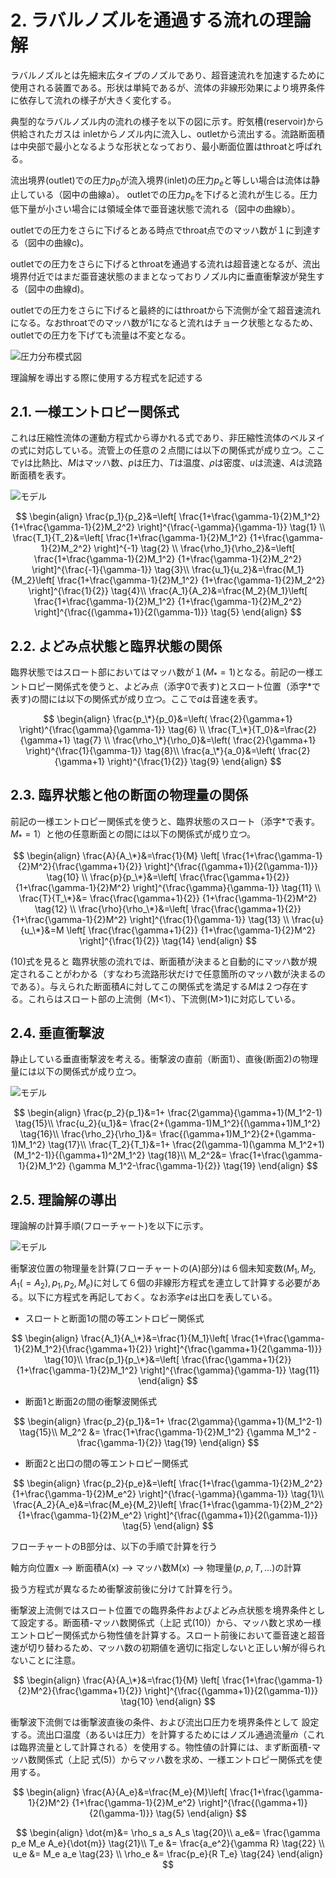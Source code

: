 

# 2. ラバルノズルを通過する流れの理論解

ラバルノズルとは先細末広タイプのノズルであり、超音速流れを加速するために使用される装置である。形状は単純であるが、流体の非線形効果により境界条件に依存して流れの様子が大きく変化する。

典型的なラバルノズル内の流れの様子を以下の図に示す。貯気槽(reservoir)から供給されたガスは inletからノズル内に流入し、outletから流出する。流路断面積は中央部で最小となるような形状となっており、最小断面位置はthroatと呼ばれる。

流出境界(outlet)での圧力$`p_0`$が流入境界(inlet)の圧力$`p_e`$と等しい場合は流体は静止している（図中の曲線a）。
outletでの圧力$`p_e`$を下げると流れが生じる。圧力低下量が小さい場合には領域全体で亜音速状態で流れる（図中の曲線b）。

outletでの圧力をさらに下げるとある時点でthroat点でのマッハ数が１に到達する（図中の曲線c)。

outletでの圧力をさらに下げるとthroatを通過する流れは超音速となるが、流出境界付近ではまだ亜音速状態のままとなっておりノズル内に垂直衝撃波が発生する（図中の曲線d)。

outletでの圧力をさらに下げると最終的にはthroatから下流側が全て超音速流れになる。なおthroatでのマッハ数が1になると流れはチョーク状態となるため、outletでの圧力を下げても流量は不変となる。


![圧力分布模式図](./schematic-profile.png)


理論解を導出する際に使用する方程式を記述する


## 2.1. 一様エントロピー関係式

これは圧縮性流体の運動方程式から導かれる式であり、非圧縮性流体のベルヌイの式に対応している。流管上の任意の２点間には以下の関係式が成り立つ。ここで$`\gamma`$は比熱比、$`M`$はマッハ数、$`p`$は圧力、$`T`$は温度、$`\rho`$は密度、$`u`$は流速、$`A`$は流路断面積を表す。


![モデル](./isentropic-tube.png)

$$
\begin{align}
\frac{p_1}{p_2}&=\left[
\frac{1+\frac{\gamma-1}{2}M_1^2}
{1+\frac{\gamma-1}{2}M_2^2}
\right]^{\frac{-\gamma}{\gamma-1}} \tag{1} \\
\frac{T_1}{T_2}&=\left[
\frac{1+\frac{\gamma-1}{2}M_1^2}
{1+\frac{\gamma-1}{2}M_2^2}
\right]^{-1}   \tag{2}  \\
\frac{\rho_1}{\rho_2}&=\left[
\frac{1+\frac{\gamma-1}{2}M_1^2}
{1+\frac{\gamma-1}{2}M_2^2}
\right]^{\frac{-1}{\gamma-1}}   \tag{3}\\
\frac{u_1}{u_2}&=\frac{M_1}{M_2}\left[
\frac{1+\frac{\gamma-1}{2}M_1^2}
{1+\frac{\gamma-1}{2}M_2^2}
\right]^{\frac{1}{2}}   \tag{4}\\
\frac{A_1}{A_2}&=\frac{M_2}{M_1}\left[
\frac{1+\frac{\gamma-1}{2}M_1^2}
{1+\frac{\gamma-1}{2}M_2^2}
\right]^{\frac{(\gamma+1)}{2(\gamma-1)}}   \tag{5}
\end{align}
$$



## 2.2. よどみ点状態と臨界状態の関係

臨界状態ではスロート部においてはマッハ数が１($`M_*=1`$)となる。前記の一様エントロピー関係式を使うと、よどみ点（添字0で表す)とスロート位置（添字*で表す)の間には以下の関係式が成り立つ。ここで$`a`$は音速を表す。

$$
\begin{align}
\frac{p_\*}{p_0}&=\left(
\frac{2}{\gamma+1}
\right)^{\frac{\gamma}{\gamma-1}}  \tag{6} \\
\frac{T_\*}{T_0}&=\frac{2}{\gamma+1}   \tag{7} \\
\frac{\rho_\*}{\rho_0}&=\left(
\frac{2}{\gamma+1}
\right)^{\frac{1}{\gamma-1}}  \tag{8}\\
\frac{a_\*}{a_0}&=\left(
\frac{2}{\gamma+1}
\right)^{\frac{1}{2}}  \tag{9}
\end{align}
$$



## 2.3. 臨界状態と他の断面の物理量の関係

前記の一様エントロピー関係式を使うと、臨界状態のスロート（添字*で表す。$M_*=1$）と他の任意断面との間には以下の関係式が成り立つ。

$$
\begin{align}
\frac{A}{A_\*}&=\frac{1}{M}
\left[
\frac{1+\frac{\gamma-1}{2}M^2}{\frac{\gamma+1}{2}}
\right]^{\frac{(\gamma+1)}{2(\gamma-1)}} \tag{10} \\
\frac{p}{p_\*}&=\left[
\frac{\frac{\gamma+1}{2}}
{1+\frac{\gamma-1}{2}M^2}
\right]^{\frac{\gamma}{\gamma-1}} \tag{11} \\
\frac{T}{T_\*}&=
\frac{\frac{\gamma+1}{2}}
{1+\frac{\gamma-1}{2}M^2} \tag{12} \\
\frac{\rho}{\rho_\*}&=\left[
\frac{\frac{\gamma+1}{2}}
{1+\frac{\gamma-1}{2}M^2}
\right]^{\frac{1}{\gamma-1}} \tag{13} \\
\frac{u}{u_\*}&=M \left[
\frac{\frac{\gamma+1}{2}}
{1+\frac{\gamma-1}{2}M^2}
\right]^{\frac{1}{2}} \tag{14}
\end{align}
$$

(10)式を見ると
臨界状態の流れでは、断面積が決まると自動的にマッハ数が規定されることがわかる（すなわち流路形状だけで任意箇所のマッハ数が決まるのである）。与えられた断面積$`A`$に対してこの関係式を満足する$`M`$は２つ存在する。これらはスロート部の上流側（M<1）、下流側(M>1)に対応している。



## 2.4. 垂直衝撃波

静止している垂直衝撃波を考える。衝撃波の直前（断面1）、直後(断面2)の物理量には以下の関係式が成り立つ。

![モデル](./shock-explanation.png)



$$
\begin{align}
\frac{p_2}{p_1}&=1+
\frac{2\gamma}{\gamma+1}(M_1^2-1) \tag{15}\\
\frac{u_2}{u_1}&=
\frac{2+(\gamma-1)M_1^2}{(\gamma+1)M_1^2} \tag{16}\\
\frac{\rho_2}{\rho_1}&=
\frac{(\gamma+1)M_1^2}{2+(\gamma-1)M_1^2} \tag{17}\\
\frac{T_2}{T_1}&=1+
\frac{2(\gamma-1)(\gamma M_1^2+1)(M_1^2-1)}{(\gamma+1)^2M_1^2} \tag{18}\\
M_2^2&=
\frac{1+\frac{\gamma-1}{2}M_1^2}
{\gamma M_1^2-\frac{\gamma-1}{2}} \tag{19}
\end{align}
$$

## 2.5. 理論解の導出

理論解の計算手順(フローチャート)を以下に示す。


![モデル](./flowchart.png)


衝撃波位置の物理量を計算(フローチャートの(A)部分)は６個未知変数($M_1,M_2,A_1(=A_2),p_1,p_2,M_e$)に対して６個の非線形方程式を連立して計算する必要がある。以下に方程式を再記しておく。なお添字$`e`$は出口を表している。

- スロートと断面1の間の等エントロピー関係式

$$
\begin{align}
\frac{A_1}{A_\*}&=\frac{1}{M_1}\left[
\frac{1+\frac{\gamma-1}{2}M_1^2}{\frac{\gamma+1}{2}}
\right]^{\frac{\gamma+1}{2(\gamma-1)}} \tag{10}\\
\frac{p_1}{p_\*}&=\left[
\frac{\frac{\gamma+1}{2}}{1+\frac{\gamma-1}{2}M_1^2}
\right]^{\frac{\gamma}{\gamma-1}} \tag{11}
\end{align}
$$

- 断面1と断面2の間の衝撃波関係式

$$
\begin{align}
\frac{p_2}{p_1}&=1+
\frac{2\gamma}{\gamma+1}(M_1^2-1) \tag{15}\\
M_2^2 &= \frac{1+\frac{\gamma-1}{2}M_1^2}
{\gamma M_1^2 - \frac{\gamma-1}{2}}  \tag{19}
\end{align}
$$

- 断面2と出口の間の等エントロピー関係式

$$
\begin{align}
\frac{p_2}{p_e}&=\left[
\frac{1+\frac{\gamma-1}{2}M_2^2}
{1+\frac{\gamma-1}{2}M_e^2}
\right]^{\frac{-\gamma}{\gamma-1}} \tag{1}\\
\frac{A_2}{A_e}&=\frac{M_e}{M_2}\left[
\frac{1+\frac{\gamma-1}{2}M_2^2}
{1+\frac{\gamma-1}{2}M_e^2}
\right]^{\frac{(\gamma+1)}{2(\gamma-1)}} \tag{5}
\end{align}
$$




フローチャートのB部分は、以下の手順で計算を行う

軸方向位置x --> 断面積A(x) --> マッハ数M(x) --> 物理量($`p,\rho,T,...`$)の計算

扱う方程式が異なるため衝撃波前後に分けて計算を行う。

衝撃波上流側ではスロート位置での臨界条件およびよどみ点状態を境界条件として設定する。断面積-マッハ数関係式（上記 式(10)）から、マッハ数と求め一様エントロピー関係式から物性値を計算する。スロート前後において亜音速と超音速が切り替わるため、マッハ数の初期値を適切に指定しないと正しい解が得られないことに注意。


$$
\begin{align}
\frac{A}{A_\*}&=\frac{1}{M}
\left[
\frac{1+\frac{\gamma-1}{2}M^2}{\frac{\gamma+1}{2}}
\right]^{\frac{(\gamma+1)}{2(\gamma-1)}} \tag{10} 
\end{align}
$$

衝撃波下流側では衝撃波直後の条件、および流出口圧力を境界条件として
設定する。流出口温度（あるいは圧力）を計算するためにはノズル通過流量$`\dot{m}`$（これは臨界流量として計算される）を使用する。物性値の計算には、まず断面積-マッハ数関係式（上記 式(5)）からマッハ数を求め、一様エントロピー関係式を使用する。

$$
\begin{align}
\frac{A}{A_e}&=\frac{M_e}{M}\left[
\frac{1+\frac{\gamma-1}{2}M^2}
{1+\frac{\gamma-1}{2}M_e^2}
\right]^{\frac{(\gamma+1)}{2(\gamma-1)}}   \tag{5}
\end{align}
$$


$$
\begin{align}
\dot{m}&= \rho_s a_s A_s  \tag{20}\\
a_e&= \frac{\gamma p_e M_e A_e}{\dot{m}} \tag{21}\\
T_e &= \frac{a_e^2}{\gamma R}  \tag{22} \\
u_e &= M_e a_e  \tag{23} \\
\rho_e &= \frac{p_e}{R T_e}  \tag{24} 
\end{align}
$$



